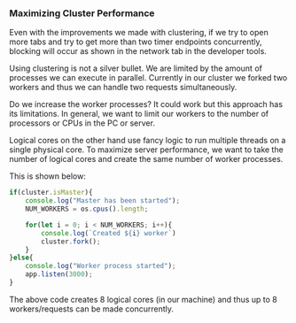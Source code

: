 ### Maximizing Cluster Performance

Even with the improvements we made with clustering, if we try to open more tabs and try to get more than two timer endpoints concurrently, blocking will occur as shown in the network tab in the developer tools. 

Using clustering is not a silver bullet. We are limited by the amount of processes we can execute in parallel. Currently in our cluster we forked two workers and thus we can handle two requests simultaneously. 

Do we increase the worker processes? It could work but this approach has its limitations. In general, we want to limit our workers to the number of processors or CPUs in the PC or server. 

Logical cores on the other hand use fancy logic to run multiple threads on a single physical core. To maximize server performance, we want to take the number of logical cores and create the same number of worker processes. 

This is shown below: 

```js
if(cluster.isMaster){
	console.log("Master has been started");
	NUM_WORKERS = os.cpus().length;

	for(let i = 0; i < NUM_WORKERS; i++){
		console.log(`Created ${i} worker`)
		cluster.fork();
	}
}else{
	console.log("Worker process started");
	app.listen(3000);
}
```

The above code creates 8 logical cores (in our machine) and thus up to 8 workers/requests can be made concurrently.